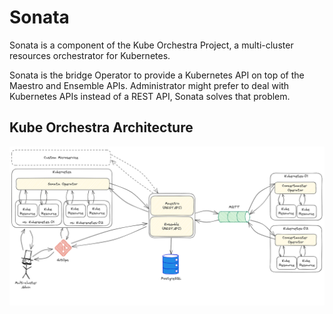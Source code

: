 # Sonata

Sonata is a component of the Kube Orchestra Project, a multi-cluster resources orchestrator for Kubernetes.

Sonata is the bridge Operator to provide a Kubernetes API on top of the Maestro and Ensemble APIs. Administrator might prefer to deal with Kubernetes APIs instead of a REST API, Sonata solves that problem.

## Kube Orchestra Architecture

![Kube Orchestra Architecture](./arch.png)
